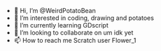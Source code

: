 - 👋 Hi, I’m @WeirdPotatoBean
- 👀 I’m interested in coding, drawing and potatoes
- 🌱 I’m currently learning GDscript
- 💞️ I’m looking to collaborate on um idk yet
- 📫 How to reach me Scratch user Flower_1

<!---
WeirdPotatoBean/WeirdPotatoBean is a ✨ special ✨ repository because its `README.md` (this file) appears on your GitHub profile.
You can click the Preview link to take a look at your changes.
--->
